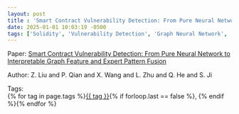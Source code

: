 ```yaml
---
layout: post
title : 'Smart Contract Vulnerability Detection: From Pure Neural Network to Interpretable Graph Feature and Expert Pattern Fusion'
date: 2025-01-01 10:03:19 -0500
tags: ['Solidity', 'Vulnerability Detection', 'Graph Neural Network', 'Semantic Graph']
---
```

Paper: [Smart Contract Vulnerability Detection: From Pure Neural Network to Interpretable Graph Feature and Expert Pattern Fusion](https://arxiv.org/abs/2106.09282)

Author: Z. Liu and P. Qian and X. Wang and L. Zhu and Q. He and S. Ji




 Tags:  
        <span>{% for tag in page.tags %}<a href="{{ site.baseurl }}tags/#{{ tag | slugify }}">{{ tag }}</a>{% if forloop.last == false %}, {% endif %}{% endfor %}</span>
